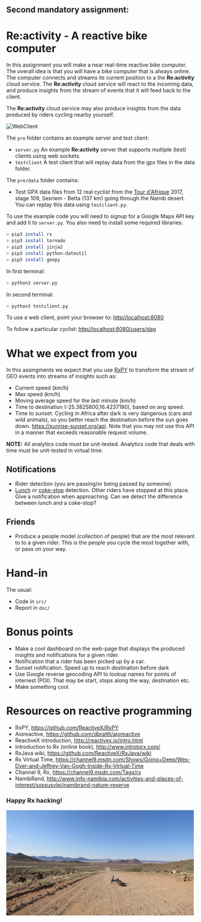 ## Second mandatory assignment:
# Re:activity - A reactive bike computer

In this assignment you will make a near real-time reactive bike computer. The overall idea is that you will have a bike computer that is always online. The computer connects and streams its current position to a the **Re:activity** cloud service. The **Re:activity** cloud service will react to the incoming data, and produce insights from the stream of events that it will feed back to the client.

The **Re:activity** cloud service may also produce insights from the data produced by riders cycling nearby yourself.

![WebClient](./pre/img/webclient.png)

The `pre` folder contains an example server and test client:

* `server.py` An example **Re:activity** server that supports multiple (test) clients using web sockets.
* `testclient` A test client that will replay data from the gpx files in the data folder.

The `pre/data` folder contains:
* Test GPX data files from 12 real cyclist from the [Tour d'Afrique](http://tdaglobalcycling.com/tour-dafrique) 2017, stage 109, Sesriem - Betta (137 km) going through the Namib desert. You can replay this data using `testclient.py`.

To use the example code you will need to signup for a Google Maps API key and add it to `server.py`. You also need to install some required libraries:

```bash
> pip3 install rx
> pip3 install tornado
> pip3 install jinja2
> pip3 install python-dateutil
> pip3 install geopy
```

In first terminal:
```bash
> python3 server.py
```

In second terminal:
```bash
> python3 testclient.py
```

To use a web client, point your browser to:
[http//localhost:8080](http//localhost:8080)

To follow a particular cyclist:
[http//localhost:8080/users/dag](http//localhost:8080/users/dag)

# What we expect from you

In this assingments we expect that you use [RxPY](https://github.com/ReactiveX/RxPY) to transform the stream of GEO events into streams of insights such as:

* Current speed (km/h)
* Max speed (km/h)
* Moving average speed for the last minute (km/h)
* Time to destination (-25.3825800,16.4237190), based on avg speed.
* Time to sunset. Cycling in Africa after dark is very dangerous (cars and wild animals), so you better reach the destination before the sun goes down. https://sunrise-sunset.org/api. Note that you may not use this API in a manner that exceeds reasonable request volume.

**NOTE:** All analytics code must be unit-tested. Analytics code that deals with time must be unit-tested in virtual time.

## Notifications

* Rider detection (you are passing/or being passed by someone)
* [Lunch](http://tdaglobalcycling.com/2013/04/the-lunch-truck/) or [coke-stop](http://tdaglobalcycling.com/2015/03/i-really-want-a-coke-stop/) detection. Other riders have stopped at this place. Give a notification when approaching. Can we detect the difference between lunch and a coke-stop?

## Friends

* Produce a people model (collection of people) that are the most relevant to to a given rider. This is the people you cycle the most together with, or pass on your way.

# Hand-in

The usual:

* Code in `src/`
* Report in `doc/`

# Bonus points

* Make a cool dashboard on the web-page that displays the produced insights and notifications for a given rider.
* Notification that a rider has been picked up by a car.
* Sunset notification. Speed up to reach destination before dark
* Use Google reverse geocoding API to lookup names for points of interrest (POI). That may be start, stops along the way, destination etc.
* Make something cool.

# Resources on reactive programming

* RxPY, https://github.com/ReactiveX/RxPY
* Aioreactive, https://github.com/dbrattli/aioreactive
* ReactiveX introduction, http://reactivex.io/intro.html
* Introduction to Rx (online book), http://www.introtorx.com/
* RxJava wiki, https://github.com/ReactiveX/RxJava/wiki
* Rx Virtual Time, https://channel9.msdn.com/Shows/Going+Deep/Wes-Dyer-and-Jeffrey-Van-Gogh-Inside-Rx-Virtual-Time
* Channel 9, Rx, https://channel9.msdn.com/Tags/rx
* NamibRand, http://www.info-namibia.com/activities-and-places-of-interest/sossusvlei/namibrand-nature-reserve

### Happy Rx hacking!

![NamibRand](./pre/img/namibrand.jpg)

